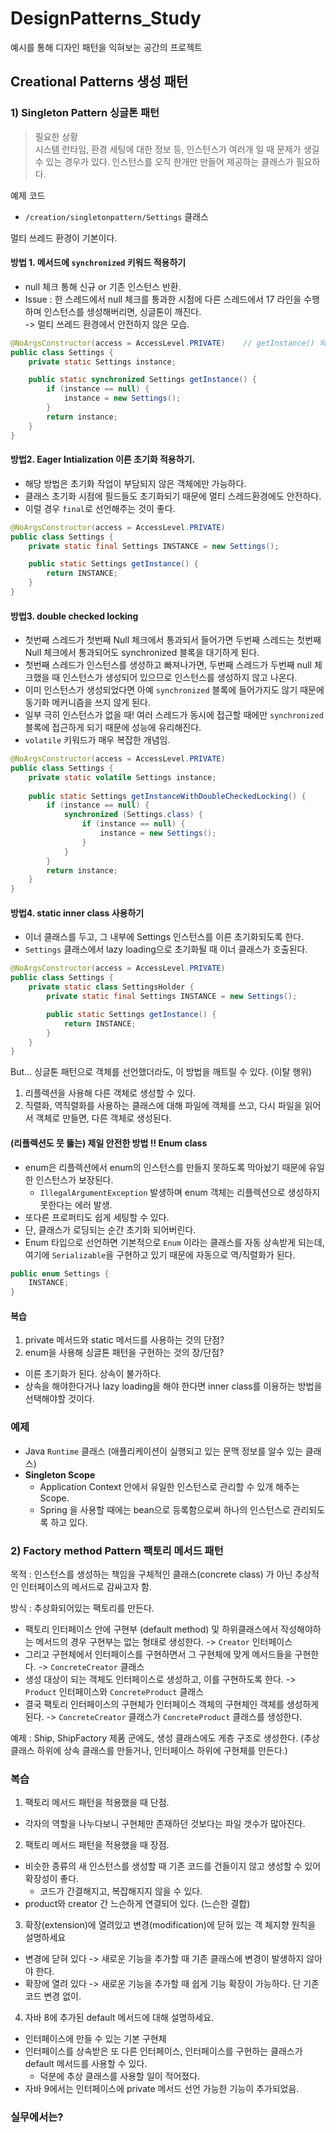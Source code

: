 # DesignPatterns_Study
예시를 통해 디자인 패턴을 익혀보는 공간의 프로젝트

## Creational Patterns 생성 패턴

### 1) Singleton Pattern 싱글톤 패턴
>필요한 상황<br>
시스템 런타임, 환경 세팅에 대한 정보 등, 인스턴스가 여러개 일 때 문제가 생길 수 있는
경우가 있다. 인스턴스를 오직 한개만 만들어 제공하는 클래스가 필요하다.

예제 코드
- `/creation/singletonpattern/Settings` 클래스

멀티 쓰레드 환경이 기본이다.
#### 방법 1. 메서드에 `synchronized` 키워드 적용하기
* null 체크 통해 신규 or 기존 인스턴스 반환.
* Issue : 한 스레드에서 null 체크를 통과한 시점에 다른 스레드에서 17 라인을 수행하며 인스턴스를 생성해버리면, 싱글톤이 깨진다.<br>
  -> 멀티 쓰레드 환경에서 안전하지 않은 모습.
```java
@NoArgsConstructor(access = AccessLevel.PRIVATE)    // getInstance() 외 방식으로 인스턴스 생성되지 않기 위함.
public class Settings {
    private static Settings instance;

    public static synchronized Settings getInstance() {
        if (instance == null) {
            instance = new Settings();
        }
        return instance;
    }
}
```

#### 방법2. Eager Intialization 이른 초기화 적용하기.
- 해당 방법은 초기화 작업이 부담되지 않은 객체에만 가능하다.
- 클래스 초기화 시점에 필드들도 초기화되기 때문에 멀티 스레드환경에도 안전하다.
- 이럴 경우 `final`로 선언해주는 것이 좋다.
```java
@NoArgsConstructor(access = AccessLevel.PRIVATE)
public class Settings {
    private static final Settings INSTANCE = new Settings();

    public static Settings getInstance() {
        return INSTANCE;
    }
}
```

#### 방법3. double checked locking
- 첫번째 스레드가 첫번째 Null 체크에서 통과되서 들어가면 두번째 스레드는 첫번째 Null 체크에서 통과되어도 synchronized 블록을 대기하게 된다.
- 첫번째 스레드가 인스턴스를 생성하고 빠져나가면, 두번째 스레드가 두번째 null 체크했을 때 인스턴스가 생성되어 있으므로 인스턴스를 생성하지 않고 나온다.
- 이미 인스턴스가 생성되었다면 아예 `synchronized` 블록에 들어가지도 않기 때문에 동기화 메커니즘을 쓰지 않게 된다.
- 일부 극히 인스턴스가 없을 때! 여러 스레드가 동시에 접근할 때에만 `synchronized` 블록에 접근하게 되기 때문에 성능에 유리해진다.
- `volatile` 키워드가 매우 복잡한 개념임.
```java
@NoArgsConstructor(access = AccessLevel.PRIVATE)
public class Settings {
    private static volatile Settings instance;
    
    public static Settings getInstanceWithDoubleCheckedLocking() {
        if (instance == null) {
            synchronized (Settings.class) {
                if (instance == null) {
                    instance = new Settings();
                }
            }
        }
        return instance;
    }
}
```

#### 방법4. static inner class 사용하기
- 이너 클래스를 두고, 그 내부에 Settings 인스턴스를 이른 초기화되도록 한다.
- `Settings` 클래스에서 lazy loading으로 초기화될 때 이너 클래스가 호출된다.
```java
@NoArgsConstructor(access = AccessLevel.PRIVATE)
public class Settings {
    private static class SettingsHolder {
        private static final Settings INSTANCE = new Settings();

        public static Settings getInstance() {
            return INSTANCE;
        }
    }
}
```
But...
싱글톤 패턴으로 객체를 선언했더라도, 이 방법을 깨트릴 수 있다. (이탈 행위)
1) 리플렉션을 사용해 다른 객체로 생성할 수 있다.
2) 직렬화, 역직렬화를 사용하는 클래스에 대해 파일에 객체를 쓰고, 다시 파일을 읽어서 객체로 만들면, 다른 객체로 생성된다.


#### (리플렉션도 뭇 뚫는) 제일 안전한 방법 !! Enum class
- enum은 리플렉션에서 enum의 인스턴스를 만들지 못하도록 막아놨기 때문에 유일한 인스턴스가 보장된다.
  - `IllegalArgumentException` 발생하며 enum 객체는 리플렉션으로 생성하지 못한다는 에러 발생.
- 또다른 프로퍼티도 쉽게 세팅할 수 있다.
- 단, 클래스가 로딩되는 순간 초기화 되어버린다.
- Enum 타입으로 선언하면 기본적으로 `Enum` 이라는 클래스를 자동 상속받게 되는데, 여기에 `Serializable`을 구현하고 있기 때문에 자동으로 역/직렬화가 된다.
```java
public enum Settings {
    INSTANCE;
}
```

#### 복습
1. private 메서드와 static 메서드를 사용하는 것의 단점?
2. enum을 사용해 싱글톤 패턴을 구현하는 것의 장/단점?
  - 이른 초기화가 된다. 상속이 불가하다.
  - 상속을 해야한다거나 lazy loading을 해야 한다면 inner class를 이용하는 방법을 선택해야할 것이다.

### 예제
- Java `Runtime` 클래스 (애플리케이션이 실행되고 있는 문맥 정보를 알수 있는 클래스)
- **Singleton Scope**
  - Application Context 안에서 유일한 인스턴스로 관리할 수 있개 해주는 Scope.
  - Spring 을 사용할 때에는 bean으로 등록함으로써 하나의 인스턴스로 관리되도록 하고 있다.

### 2) Factory method Pattern 팩토리 메서드 패턴
목적 : 인스턴스를 생성하는 책임을 구체적인 클래스(concrete class) 가 아닌 추상적인 인터페이스의 메서드로 감싸고자 함.

방식 : 추상화되어있는 팩토리를 만든다.
- 팩토리 인터페이스 안에 구현부 (default method) 및 하위클래스에서 작성해야하는 메서드의 경우 구현부는 없는 형태로 생성한다. -> `Creator` 인터페이스
- 그리고 구현체에서 인터페이스를 구현하면서 그 구현체에 맞게 메서드들을 구현한다.   -> `ConcreteCreator` 클래스
- 생성 대상이 되는 객체도 인터페이스로 생성하고, 이를 구현하도록 한다.   -> `Product` 인터페이스와 `ConcreteProduct` 클래스
- 결국 팩토리 인터페이스의 구현체가 인터페이스 객체의 구현체인 객체를 생성하게 된다.  -> `ConcreteCreator` 클래스가 `ConcreteProduct` 클래스를 생성한다.

예제 : Ship, ShipFactory
제품 군에도, 생성 클래스에도 게층 구조로 생성한다. (추상 클래스 하위에 상속 클래스를 만들거나, 인터페이스 하위에 구현체를 만든다.)


### 복습
1. 팩토리 메서드 패턴을 적용했을 때 단점.
- 각자의 역할을 나누다보니 구현체만 존재하던 것보다는 파일 갯수가 많아진다.

2. 팩토리 메서드 패턴을 적용했을 때 장점.
- 비슷한 종류의 새 인스턴스를 생성할 때 기존 코드를 건들이지 않고 생성할 수 있어 확장성이 좋다.
  - 코드가 간결해지고, 복잡해지지 않을 수 있다.
- product와 creator 간 느슨하게 연결되어 있다. (느슨한 결합)

3. 확장(extension)에 열려있고 변경(modification)에 닫혀 있는 객 체지향 원칙을 설명하세요
- 변경에 닫혀 있다 -> 새로운 기능을 추가할 때 기존 클래스에 변경이 발생하지 않아야 한다.
- 확장에 열려 있다 -> 새로운 기능을 추가할 때 쉽게 기능 확장이 가능하다. 단 기존 코드 변경 없이.

4. 자바 8에 추가된 default 메서드에 대해 설명하세요.
- 인터페이스에 만들 수 있는 기본 구현체
- 인터페이스를 상속받은 또 다른 인터페이스, 인터페이스를 구현하는 클래스가 default 메서드를 사용할 수 있다.
  - 덕분에 추상 클래스를 사용할 일이 적어졌다.
- 자바 9에서는 인터페이스에 private 메서드 선언 가능한 기능이 추가되었음.

### 실무에서는?
